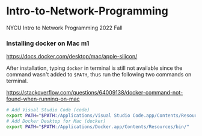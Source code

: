 # Intro-to-Network-Programming
NYCU Intro to Network Programming 2022 Fall

### Installing docker on Mac m$1$

https://docs.docker.com/desktop/mac/apple-silicon/

After installation, typing `docker` in terminal is still not available since the command wasn't added to `$PATH`, thus run the following two commands on terminal.

https://stackoverflow.com/questions/64009138/docker-command-not-found-when-running-on-mac

```bash
# Add Visual Studio Code (code)
export PATH="$PATH:/Applications/Visual Studio Code.app/Contents/Resources/app/bin"
# Add Docker Desktop for Mac (docker)
export PATH="$PATH:/Applications/Docker.app/Contents/Resources/bin/"
```
